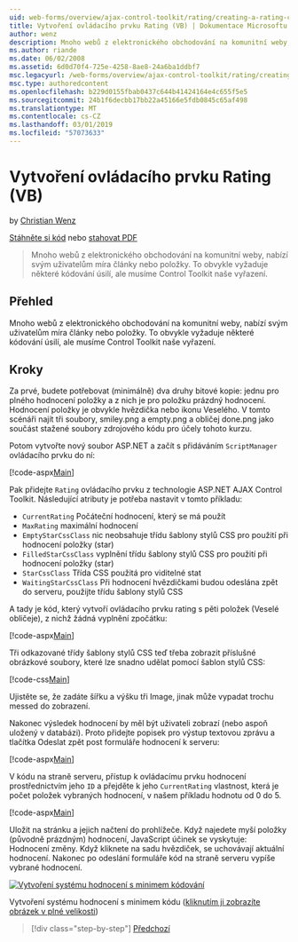```yaml
---
uid: web-forms/overview/ajax-control-toolkit/rating/creating-a-rating-control-vb
title: Vytvoření ovládacího prvku Rating (VB) | Dokumentace Microsoftu
author: wenz
description: Mnoho webů z elektronického obchodování na komunitní weby, nabízí svým uživatelům míra články nebo položky. To obvykle vyžaduje některé kódování úsilí, ale pracujeme...
ms.author: riande
ms.date: 06/02/2008
ms.assetid: 6d0d70f4-725e-4258-8ae8-24a6ba1ddbf7
msc.legacyurl: /web-forms/overview/ajax-control-toolkit/rating/creating-a-rating-control-vb
msc.type: authoredcontent
ms.openlocfilehash: b229d0155fbab0437c644b41424164e4c655f5e5
ms.sourcegitcommit: 24b1f6decbb17bb22a45166e5fdb0845c65af498
ms.translationtype: MT
ms.contentlocale: cs-CZ
ms.lasthandoff: 03/01/2019
ms.locfileid: "57073633"
---
```

<a name="creating-a-rating-control-vb"></a>Vytvoření ovládacího prvku Rating (VB)
====================
by [Christian Wenz](https://github.com/wenz)

[Stáhněte si kód](http://download.microsoft.com/download/9/3/f/93f8daea-bebd-4821-833b-95205389c7d0/rating0.vb.zip) nebo [stahovat PDF](http://download.microsoft.com/download/2/d/c/2dc10e34-6983-41d4-9c08-f78f5387d32b/rating0VB.pdf)

> Mnoho webů z elektronického obchodování na komunitní weby, nabízí svým uživatelům míra články nebo položky. To obvykle vyžaduje některé kódování úsilí, ale musíme Control Toolkit naše vyřazení.


## <a name="overview"></a>Přehled

Mnoho webů z elektronického obchodování na komunitní weby, nabízí svým uživatelům míra články nebo položky. To obvykle vyžaduje některé kódování úsilí, ale musíme Control Toolkit naše vyřazení.

## <a name="steps"></a>Kroky

Za prvé, budete potřebovat (minimálně) dva druhy bitové kopie: jednu pro plného hodnocení položky a z nich je pro položku prázdný hodnocení. Hodnocení položky je obvykle hvězdička nebo ikonu Veselého. V tomto scénáři najít tři soubory, smiley.png a empty.png a obličej done.png jako součást stažené soubory zdrojového kódu pro účely tohoto kurzu.

Potom vytvořte nový soubor ASP.NET a začít s přidáváním `ScriptManager` ovládacího prvku do ní:

[!code-aspx[Main](creating-a-rating-control-vb/samples/sample1.aspx)]

Pak přidejte `Rating` ovládacího prvku z technologie ASP.NET AJAX Control Toolkit. Následující atributy je potřeba nastavit v tomto příkladu:

- `CurrentRating` Počáteční hodnocení, který se má použít
- `MaxRating` maximální hodnocení
- `EmptyStarCssClass` nic neobsahuje třídu šablony stylů CSS pro použití při hodnocení položky (star)
- `FilledStarCssClass` vyplnění třídu šablony stylů CSS pro použití při hodnocení položky (star)
- `StarCssClass` Třída CSS použitá pro viditelné stat
- `WaitingStarCssClass` Při hodnocení hvězdičkami budou odeslána zpět do serveru, použijte třídu šablony stylů CSS

A tady je kód, který vytvoří ovládacího prvku rating s pěti položek (Veselé obličeje), z nichž žádná vyplnění zpočátku:

[!code-aspx[Main](creating-a-rating-control-vb/samples/sample2.aspx)]

Tři odkazované třídy šablony stylů CSS teď třeba zobrazit příslušné obrázkové soubory, které lze snadno udělat pomocí šablon stylů CSS:

[!code-css[Main](creating-a-rating-control-vb/samples/sample3.css)]

Ujistěte se, že zadáte šířku a výšku tři Image, jinak může vypadat trochu messed do zobrazení.

Nakonec výsledek hodnocení by měl být uživateli zobrazí (nebo aspoň uložený v databázi). Proto přidejte popisek pro výstup textovou zprávu a tlačítka Odeslat zpět post formuláře hodnocení k serveru:

[!code-aspx[Main](creating-a-rating-control-vb/samples/sample4.aspx)]

V kódu na straně serveru, přístup k ovládacímu prvku hodnocení prostřednictvím jeho `ID` a přejděte k jeho `CurrentRating` vlastnost, která je počet položek vybraných hodnocení, v našem příkladu hodnotu od 0 do 5.

[!code-aspx[Main](creating-a-rating-control-vb/samples/sample5.aspx)]

Uložit na stránku a jejich načtení do prohlížeče. Když najedete myší položky (původně prázdným) hodnocení, JavaScript účinek se vyskytuje: Hodnocení změny. Když kliknete na sadu hvězdiček, se uchovávají aktuální hodnocení. Nakonec po odeslání formuláře kód na straně serveru vypíše vybrané hodnocení.


[![Vytvoření systému hodnocení s minimem kódování](creating-a-rating-control-vb/_static/image2.png)](creating-a-rating-control-vb/_static/image1.png)

Vytvoření systému hodnocení s minimem kódu ([kliknutím ji zobrazíte obrázek v plné velikosti](creating-a-rating-control-vb/_static/image3.png))

> [!div class="step-by-step"]
> [Předchozí](creating-a-rating-control-cs.md)
